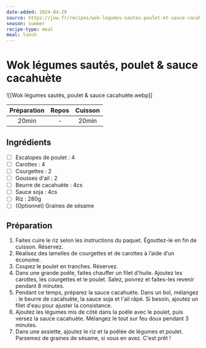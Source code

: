 ```yaml
---
date-added: 2024-04-29
source: https://jow.fr/recipes/wok-legumes-sautes-poulet-et-sauce-cacahuete-8ucq30s6h54y7d4e0kyc
season: summer
recipe-type: meal
meal: lunch
---
```


# Wok légumes sautés, poulet & sauce cacahuète

![[Wok légumes sautés, poulet & sauce cacahuète.webp]]

| Préparation | Repos | Cuisson |
|:-----------:|:-----:|:-------:|
|    20min    |   -   |  20min  |

## Ingrédients

- [ ] Escalopes de poulet : 4
- [ ] Carottes : 4
- [ ] Courgettes : 2
- [ ] Gousses d'ail : 2
- [ ] Beurre de cacahuète : 4cs
- [ ] Sauce soja : 4cs
- [ ] Riz : 280g
- [ ] (Optionnel) Graines de sésame

## Préparation

1. Faites cuire le riz selon les instructions du paquet. Égouttez-le en fin de cuisson. Réservez.
2. Réalisez des lamelles de courgettes et de carottes à l’aide d’un économe.
3. Coupez le poulet en tranches. Réservez.
4. Dans une grande poêle, faites chauffer un filet d'huile. Ajoutez les carottes, les courgettes et le poulet. Salez, poivrez et faites-les revenir pendant 8 minutes.
5. Pendant ce temps, préparez la sauce cacahuète. Dans un bol, mélangez : le beurre de cacahuète, la sauce soja et l'ail râpé. Si besoin, ajoutez un filet d'eau pour ajuster la consistance.
6. Ajoutez les légumes mis de côté dans la poêle avec le poulet, puis versez la sauce cacahuète. Mélangez le tout sur feu doux pendant 3 minutes.
7. Dans une assiette, ajoutez le riz et la poêlée de légumes et poulet. Parsemez de graines de sésame, si vous en avez. C'est prêt !

